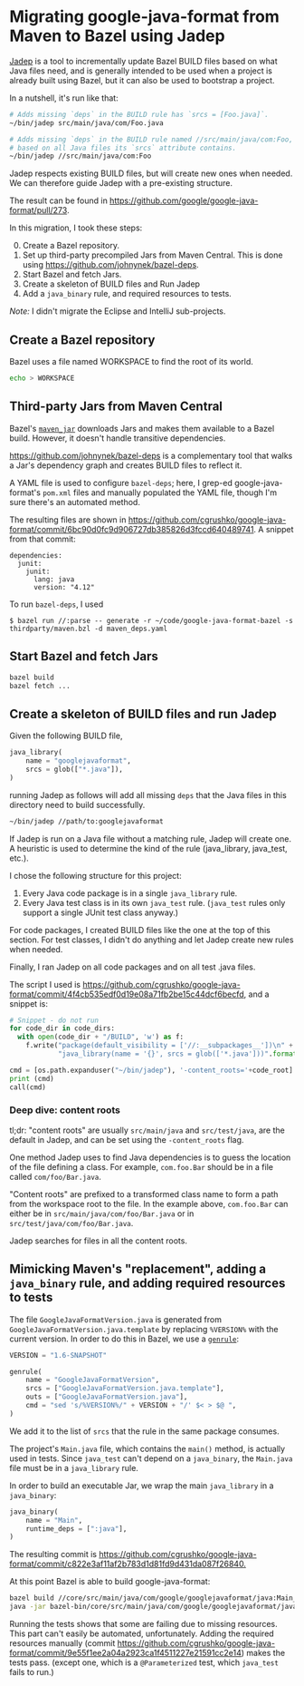 # Migrating google-java-format from Maven to Bazel using Jadep

[Jadep](https://github.com/bazelbuild/tools_jvm_autodeps/tree/master/jadep) is a
tool to incrementally update Bazel BUILD files based on what Java files need, and
is generally intended to be used when a project is already built using Bazel, but
it can also be used to bootstrap a project.

In a nutshell, it's run like that:

```bash
# Adds missing `deps` in the BUILD rule has `srcs = [Foo.java]`.
~/bin/jadep src/main/java/com/Foo.java

# Adds missing `deps` in the BUILD rule named //src/main/java/com:Foo,
# based on all Java files its `srcs` attribute contains.
~/bin/jadep //src/main/java/com:Foo
```

Jadep respects existing BUILD files, but will create new ones when needed. We can
therefore guide Jadep with a pre-existing structure.

The result can be found in <https://github.com/google/google-java-format/pull/273>.

In this migration, I took these steps:

0. Create a Bazel repository.
1. Set up third-party precompiled Jars from Maven Central. This is done using <https://github.com/johnynek/bazel-deps>.
2. Start Bazel and fetch Jars.
3. Create a skeleton of BUILD files and Run Jadep
4. Add a `java_binary` rule, and required resources to tests.

_Note:_ I didn't migrate the Eclipse and IntelliJ sub-projects.

## Create a Bazel repository

Bazel uses a file named WORKSPACE to find the root of its world.

```bash
echo > WORKSPACE
```

## Third-party Jars from Maven Central

Bazel's [`maven_jar`](https://docs.bazel.build/versions/master/be/workspace.html#maven_jar) downloads Jars and makes them available to a Bazel build. However, it doesn't handle transitive dependencies.

<https://github.com/johnynek/bazel-deps> is a complementary tool that walks a Jar's dependency graph and creates BUILD files to reflect it.

A YAML file is used to configure `bazel-deps`; here, I grep-ed google-java-format's `pom.xml` files and manually
populated the YAML file, though I'm sure there's an automated method.

The resulting files are shown in <https://github.com/cgrushko/google-java-format/commit/6bc90d0fc9d906727db385826d3fccd640489741>.
A snippet from that commit:

```
dependencies:
  junit:
    junit:
      lang: java
      version: "4.12"
```

To run `bazel-deps`, I used

    $ bazel run //:parse -- generate -r ~/code/google-java-format-bazel -s thirdparty/maven.bzl -d maven_deps.yaml

## Start Bazel and fetch Jars

```bash
bazel build
bazel fetch ...
```

## Create a skeleton of BUILD files and run Jadep

Given the following BUILD file,

```python
java_library(
    name = "googlejavaformat",
    srcs = glob(["*.java"]),
)
```

running Jadep as follows will add all missing `deps` that the Java files in this
directory need to build successfully.

```bash
~/bin/jadep //path/to:googlejavaformat
```

If Jadep is run on a Java file without a matching rule, Jadep will create one.
A heuristic is used to determine the kind of the rule (java_library, java_test, etc.).

I chose the following structure for this project:

1. Every Java code package is in a single `java_library` rule.
2. Every Java test class is in its own `java_test` rule. (`java_test` rules only support a single JUnit test class anyway.)

For code packages, I created BUILD files like the one at the top of this section.
For test classes, I didn't do anything and let Jadep create new rules when needed.

Finally, I ran Jadep on all code packages and on all test .java files.

The script I used is https://github.com/cgrushko/google-java-format/commit/4f4cb535edf0d19e08a71fb2be15c44dcf6becfd, and a snippet is:

```python
# Snippet - do not run
for code_dir in code_dirs:
  with open(code_dir + "/BUILD", 'w') as f:
    f.write("package(default_visibility = ['//:__subpackages__'])\n" +
            "java_library(name = '{}', srcs = glob(['*.java']))".format(os.path.basename(code_dir)))

cmd = [os.path.expanduser("~/bin/jadep"), '-content_roots='+code_root] + ['//'+x for x in code_dirs]
print (cmd)
call(cmd)
```

### Deep dive: content roots

tl;dr: "content roots" are usually `src/main/java` and `src/test/java`, are
the default in Jadep, and can be set using the `-content_roots` flag.

One method Jadep uses to find Java dependencies is to guess the location of the
file defining a class. For example, `com.foo.Bar` should be in a file called
`com/foo/Bar.java`.

"Content roots" are prefixed to a transformed class name to form a path from the
workspace root to the file. In the example above, `com.foo.Bar` can either be in
`src/main/java/com/foo/Bar.java` or in `src/test/java/com/foo/Bar.java`.

Jadep searches for files in all the content roots.

## Mimicking Maven's "replacement", adding a `java_binary` rule, and adding required resources to tests

The file `GoogleJavaFormatVersion.java` is generated from `GoogleJavaFormatVersion.java.template`
by replacing `%VERSION%` with the current version. In order to do this in Bazel, we use a [`genrule`](https://docs.bazel.build/versions/master/be/general.html#genrule):

```python
VERSION = "1.6-SNAPSHOT"

genrule(
    name = "GoogleJavaFormatVersion",
    srcs = ["GoogleJavaFormatVersion.java.template"],
    outs = ["GoogleJavaFormatVersion.java"],
    cmd = "sed 's/%VERSION%/" + VERSION + "/' $< > $@ ",
)
```

We add it to the list of `srcs` that the rule in the same package consumes.

The project's `Main.java` file, which contains the `main()` method, is actually
used in tests. Since `java_test` can't depend on a `java_binary`, the `Main.java`
file must be in a `java_library` rule.

In order to build an executable Jar, we wrap the main `java_library` in a `java_binary`:

```python
java_binary(
    name = "Main",
    runtime_deps = [":java"],
)
```

The resulting commit is <https://github.com/cgrushko/google-java-format/commit/c822e3af11af2b783d1d81fd9d431da087f26840.>

At this point Bazel is able to build google-java-format:

```bash
bazel build //core/src/main/java/com/google/googlejavaformat/java:Main_deploy.jar
java -jar bazel-bin/core/src/main/java/com/google/googlejavaformat/java/Main_deploy.jar
```

Running the tests shows that some are failing due to missing resources. This part
can't easily be automated, unfortunately.  Adding the required resources manually (commit <https://github.com/cgrushko/google-java-format/commit/9e55f1ee2a04a2923ca1f4511227e21591cc2e14>) makes the tests pass.
(except one, which is a `@Parameterized` test, which `java_test` fails to run.)
